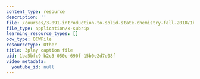 ```yaml
---
content_type: resource
description: ''
file: /courses/3-091-introduction-to-solid-state-chemistry-fall-2018/1ba5bfc9b2c3050c690f15b0e2d7d08f_gUrBP6ei4fs.srt
file_type: application/x-subrip
learning_resource_types: []
ocw_type: OCWFile
resourcetype: Other
title: 3play caption file
uid: 1ba5bfc9-b2c3-050c-690f-15b0e2d7d08f
video_metadata:
  youtube_id: null
---
```

